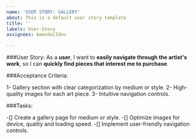 ```yaml
---
name: 'USER STORY: GALLERY'
about: This is a default user story template
title: ''
labels: User-Story
assignees: AmandaCIdev

---
```


###User Story:
As a **user**, I want to **easily navigate through the artist's work**, so I can **quickly find pieces that interest me to purchase**.

###Acceptance Criteria:

1- Gallery section with clear categorization by medium or style.
2- High-quality images for each art piece.
3- Intuitive navigation controls.

###Tasks:

-[] Create a gallery page for medium or style.
-[] Optimize images for device, quality and loading speed.
-[] Implement user-friendly navigation controls.
